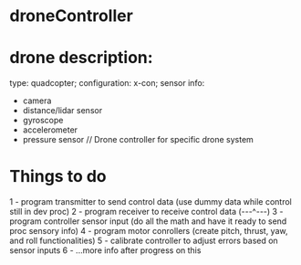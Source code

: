 # droneController
# drone description:
  type: quadcopter;
  configuration: x-con;
  sensor info:
  - camera
  - distance/lidar sensor
  - gyroscope
  - accelerometer
  - pressure sensor
// Drone controller for specific drone system
# Things to do
1 - program transmitter to send control data (use dummy data while control still in dev proc)
2 - program receiver to receive control data (---^---)
3 - program controller sensor input (do all the math and have it ready to send proc sensory info)
4 - program motor conrollers (create pitch, thrust, yaw, and roll functionalities)
5 - calibrate controller to adjust errors based on sensor inputs
6 - ...more info after progress on this
